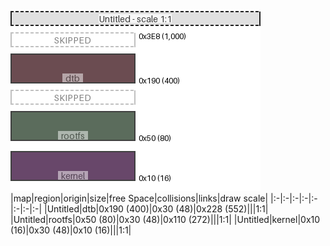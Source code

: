 ![memory map diagram](test_generate_doc_example_normal_redux.png)
|map|region|origin|size|free Space|collisions|links|draw scale|
|:-|:-|:-|:-|:-|:-|:-|:-|
|Untitled|<span style='color:(59, 17, 24)'>dtb</span>|0x190 (400)|0x30 (48)|0x228 (552)|||1:1|
|Untitled|<span style='color:(37, 60, 38)'>rootfs</span>|0x50 (80)|0x30 (48)|0x110 (272)|||1:1|
|Untitled|<span style='color:(55, 10, 57)'>kernel</span>|0x10 (16)|0x30 (48)|0x10 (16)|||1:1|
